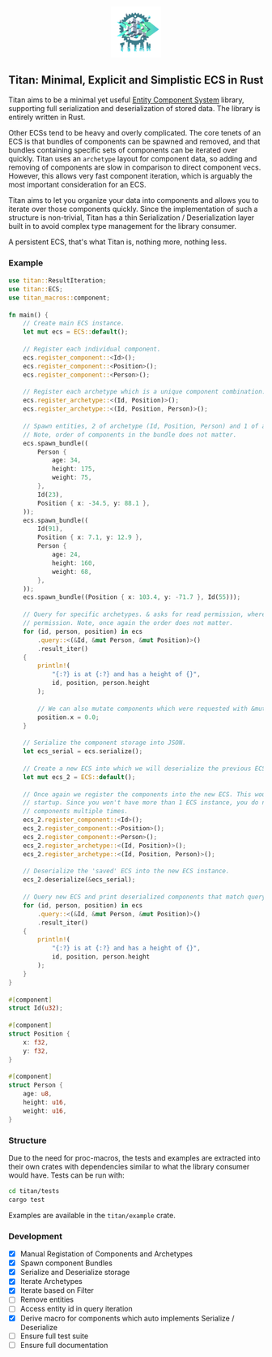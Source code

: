 <div align="center">
  <span><img src="./docs/Titan.svg" width="100"></span>
</div>

## Titan: Minimal, Explicit and Simplistic ECS in Rust

Titan aims to be a minimal yet useful [Entity Component System](https://en.wikipedia.org/wiki/Entity_component_system) library, supporting full serialization and deserialization of stored data. The library is entirely written in Rust.

Other ECSs tend to be heavy and overly complicated. The core tenets of an ECS is that bundles of components can be spawned and removed, and that bundles containing specific sets of components can be iterated over quickly. Titan uses an `archetype` layout for component data, so adding and removing of components are slow in comparison to direct component vecs. However, this allows very fast component iteration, which is arguably the most important consideration for an ECS. 

Titan aims to let you organize your data into components and allows you to iterate over those components quickly. Since the implementation of such a structure is non-trivial, Titan has a thin Serialization / Deserialization layer built in to avoid complex type management for the library consumer.

A persistent ECS, that's what Titan is, nothing more, nothing less.

### Example

```rust
use titan::ResultIteration;
use titan::ECS;
use titan_macros::component;

fn main() {
    // Create main ECS instance.
    let mut ecs = ECS::default();

    // Register each individual component.
    ecs.register_component::<Id>();
    ecs.register_component::<Position>();
    ecs.register_component::<Person>();

    // Register each archetype which is a unique component combination.
    ecs.register_archetype::<(Id, Position)>();
    ecs.register_archetype::<(Id, Position, Person)>();

    // Spawn entities, 2 of archetype (Id, Position, Person) and 1 of archetype (Id, Position).
    // Note, order of components in the bundle does not matter.
    ecs.spawn_bundle((
        Person {
            age: 34,
            height: 175,
            weight: 75,
        },
        Id(23),
        Position { x: -34.5, y: 88.1 },
    ));
    ecs.spawn_bundle((
        Id(91),
        Position { x: 7.1, y: 12.9 },
        Person {
            age: 24,
            height: 160,
            weight: 68,
        },
    ));
    ecs.spawn_bundle((Position { x: 103.4, y: -71.7 }, Id(55)));

    // Query for specific archetypes. & asks for read permission, whereas &mut requests write
    // permission. Note, once again the order does not matter.
    for (id, person, position) in ecs
        .query::<(&Id, &mut Person, &mut Position)>()
        .result_iter()
    {
        println!(
            "{:?} is at {:?} and has a height of {}",
            id, position, person.height
        );

        // We can also mutate components which were requested with &mut.
        position.x = 0.0;
    }

    // Serialize the component storage into JSON.
    let ecs_serial = ecs.serialize();

    // Create a new ECS into which we will deserialize the previous ECS.
    let mut ecs_2 = ECS::default();

    // Once again we register the components into the new ECS. This would usually be done on
    // startup. Since you won't have more than 1 ECS instance, you do not need to register
    // components multiple times.
    ecs_2.register_component::<Id>();
    ecs_2.register_component::<Position>();
    ecs_2.register_component::<Person>();
    ecs_2.register_archetype::<(Id, Position)>();
    ecs_2.register_archetype::<(Id, Position, Person)>();

    // Deserialize the 'saved' ECS into the new ECS instance.
    ecs_2.deserialize(&ecs_serial);

    // Query new ECS and print deserialized components that match query.
    for (id, person, position) in ecs
        .query::<(&Id, &mut Person, &mut Position)>()
        .result_iter()
    {
        println!(
            "{:?} is at {:?} and has a height of {}",
            id, position, person.height
        );
    }
}

#[component]
struct Id(u32);

#[component]
struct Position {
    x: f32,
    y: f32,
}

#[component]
struct Person {
    age: u8,
    height: u16,
    weight: u16,
}
```

### Structure

Due to the need for proc-macros, the tests and examples are extracted into their own crates with dependencies similar to what the library consumer would have. Tests can be run with:

```bash
cd titan/tests
cargo test
```

Examples are available in the `titan/example` crate. 

### Development

- [x] Manual Registation of Components and Archetypes
- [x] Spawn component Bundles
- [x] Serialize and Deserialize storage
- [x] Iterate Archetypes
- [x] Iterate based on Filter 
- [ ] Remove entities
- [ ] Access entity id in query iteration
- [x] Derive macro for components which auto implements Serialize / Deserialize 
- [ ] Ensure full test suite 
- [ ] Ensure full documentation
